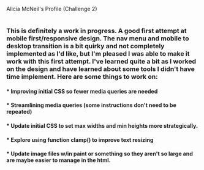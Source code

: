 Alicia McNeil's Profile (Challenge 2)
#
### This is definitely a work in progress. A good first attempt at mobile first/responsive design. The nav menu and mobile to desktop transition is a bit quirky and not completely implemented as I'd like, but I'm pleased I was able to make it work with this first attempt. I've learned quite a bit as I worked on the design and have learned about some tools I didn't have time implement. Here are some things to work on:


#### * Improving initial CSS so fewer media queries are needed
#### * Streamlining media queries (some instructions don't need to be repeated)
#### * Update initial CSS to set max widths and min heights more strategically.
#### * Explore using function clamp() to improve text resizing
#### * Update image files w/in paint or something so they aren't so large and are maybe easier to manage in the html.

